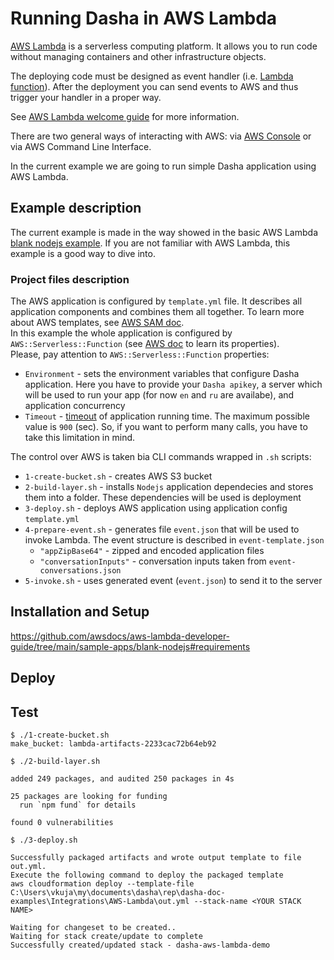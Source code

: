 # Running Dasha in AWS Lambda

[AWS Lambda](https://aws.amazon.com/lambda) is a serverless computing platform. 
It allows you to run code without managing containers and other infrastructure objects.

The deploying code must be designed as event handler (i.e. [Lambda function](https://docs.aws.amazon.com/lambda/latest/dg/gettingstarted-concepts.html#gettingstarted-concepts-function)).
After the deployment you can send events to AWS and thus trigger your handler in a proper way.

See [AWS Lambda welcome guide](https://docs.aws.amazon.com/lambda/latest/dg/welcome.html) for more information.

There are two general ways of interacting with AWS: via [AWS Console](https://aws.amazon.com/console) or via AWS Command Line Interface.

In the current example we are going to run simple Dasha application using AWS Lambda.

## Example description

The current example is made in the way showed in the basic AWS Lambda [blank nodejs example](https://github.com/awsdocs/aws-lambda-developer-guide/tree/main/sample-apps/blank-nodejs).
If you are not familiar with AWS Lambda, this example is a good way to dive into.

### Project files description

The AWS application is configured by `template.yml` file.
It describes all application components and combines them all together.
To learn more about AWS templates, see [AWS SAM doc](https://docs.aws.amazon.com/serverless-application-model/latest/developerguide/sam-specification.html).  \
In this example the whole application is configured by `AWS::Serverless::Function` (see [AWS doc](https://docs.aws.amazon.com/serverless-application-model/latest/developerguide/sam-resource-function.html) to learn its properties).  \
Please, pay attention to `AWS::Serverless::Function` properties:
- `Environment` - sets the environment variables that configure Dasha application. Here you have to provide your `Dasha apikey`, a server which will be used to run your app (for now `en` and `ru` are availabe), and application concurrency
- `Timeout` - [timeout](https://docs.aws.amazon.com/serverless-application-model/latest/developerguide/sam-resource-function.html#sam-function-timeout) of application running time. The maximum possible value is `900` (sec). So, if you want to perform many calls, you have to take this limitation in mind.

The control over AWS is taken bia CLI commands wrapped in `.sh` scripts:
- `1-create-bucket.sh` - creates AWS S3 bucket
- `2-build-layer.sh` - installs `Nodejs` application dependecies and stores them into a folder. These dependencies will be used is deployment
- `3-deploy.sh` - deploys AWS application using application config `template.yml`
- `4-prepare-event.sh` - generates file `event.json` that will be used to invoke Lambda. The event structure is described in `event-template.json`
  - `"appZipBase64"` - zipped and encoded application files
  - `"conversationInputs"` - conversation inputs taken from `event-conversations.json`
- `5-invoke.sh` - uses generated event (`event.json`) to send it to the server

## Installation and Setup

https://github.com/awsdocs/aws-lambda-developer-guide/tree/main/sample-apps/blank-nodejs#requirements

## Deploy



## Test

```
$ ./1-create-bucket.sh 
make_bucket: lambda-artifacts-2233cac72b64eb92
```


```
$ ./2-build-layer.sh

added 249 packages, and audited 250 packages in 4s

25 packages are looking for funding
  run `npm fund` for details

found 0 vulnerabilities
```


```
$ ./3-deploy.sh 

Successfully packaged artifacts and wrote output template to file out.yml.
Execute the following command to deploy the packaged template
aws cloudformation deploy --template-file C:\Users\vkuja\my\documents\dasha\rep\dasha-doc-examples\Integrations\AWS-Lambda\out.yml --stack-name <YOUR STACK NAME>

Waiting for changeset to be created..
Waiting for stack create/update to complete
Successfully created/updated stack - dasha-aws-lambda-demo
```